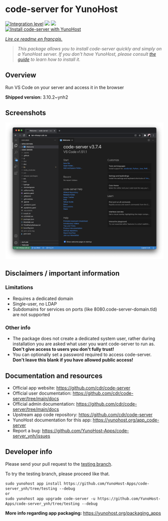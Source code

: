<!--
N.B.: This README was automatically generated by https://github.com/YunoHost/apps/tree/master/tools/README-generator
It shall NOT be edited by hand.
-->

# code-server for YunoHost

[![Integration level](https://dash.yunohost.org/integration/code-server.svg)](https://dash.yunohost.org/appci/app/code-server) ![](https://ci-apps.yunohost.org/ci/badges/code-server.status.svg) ![](https://ci-apps.yunohost.org/ci/badges/code-server.maintain.svg)  
[![Install code-server with YunoHost](https://install-app.yunohost.org/install-with-yunohost.svg)](https://install-app.yunohost.org/?app=code-server)

*[Lire ce readme en français.](./README_fr.md)*

> *This package allows you to install code-server quickly and simply on a YunoHost server.
If you don't have YunoHost, please consult [the guide](https://yunohost.org/#/install) to learn how to install it.*

## Overview

Run VS Code on your server and access it in the browser

**Shipped version:** 3.10.2~ynh2



## Screenshots

![](./doc/screenshots/screenshot.png)

## Disclaimers / important information

### Limitations

* Requires a dedicated domain
* Single-user, no LDAP
* Subdomains for services on ports (like 8080.code-server-domain.tld) are not supported

### Other info

* The package does not create a dedicated system user, rather during installation you are asked what user you want code-server to run as. **Don't give access to users you don't fully trust!**
* You can optionally set a password required to access code-server. **Don't leave this blank if you have allowed public access!**

## Documentation and resources

* Official app website: https://github.com/cdr/code-server
* Official user documentation: https://github.com/cdr/code-server/tree/main/docs
* Official admin documentation: https://github.com/cdr/code-server/tree/main/docs
* Upstream app code repository: https://github.com/cdr/code-server
* YunoHost documentation for this app: https://yunohost.org/app_code-server
* Report a bug: https://github.com/YunoHost-Apps/code-server_ynh/issues

## Developer info

Please send your pull request to the [testing branch](https://github.com/YunoHost-Apps/code-server_ynh/tree/testing).

To try the testing branch, please proceed like that.
```
sudo yunohost app install https://github.com/YunoHost-Apps/code-server_ynh/tree/testing --debug
or
sudo yunohost app upgrade code-server -u https://github.com/YunoHost-Apps/code-server_ynh/tree/testing --debug
```

**More info regarding app packaging:** https://yunohost.org/packaging_apps